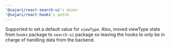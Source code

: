 ```yaml
---
'@sajari/react-search-ui': minor
'@sajari/react-hooks': patch
---
```


Supported to set a default value for `viewType`. Also, moved viewType state from `hooks` package to `search-ui` package so leaving the hooks to only be in charge of handling data from the backend.
